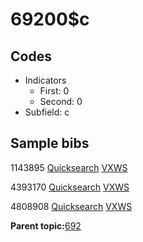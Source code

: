 # 69200$c

## Codes

-   Indicators
    -   First: 0
    -   Second: 0
-   Subfield: c

## Sample bibs

1143895 [Quicksearch](https://search.library.yale.edu/catalog/1143895) [VXWS](http://prodorbis.library.yale.edu:7014/vxws/GetHoldingsService?bibId=1143895)

4393170 [Quicksearch](https://search.library.yale.edu/catalog/4393170) [VXWS](http://prodorbis.library.yale.edu:7014/vxws/GetHoldingsService?bibId=4393170)

4808908 [Quicksearch](https://search.library.yale.edu/catalog/4808908) [VXWS](http://prodorbis.library.yale.edu:7014/vxws/GetHoldingsService?bibId=4808908)

**Parent topic:**[692](../../tags/692/692.md)

